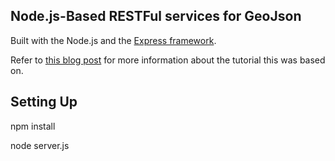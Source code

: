 ## Node.js-Based RESTFul services for GeoJson ##

Built with the Node.js and the [Express framework](http://expressjs.com/).

Refer to [this blog post](http://coenraets.org/blog/2013/04/sample-application-with-backbone-js-and-twitter-bootstrap-updated-and-improved/) for more information about the tutorial this was based on.

## Setting Up ##

npm install

node server.js
